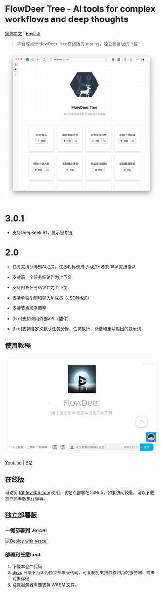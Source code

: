 # FlowDeer Tree - AI tools for complex workflows and deep thoughts

[简体中文](README.md) | [English](README_EN.md)

> 本仓库用于FlowDeer Tree在线版的hosting，独立部署版的下载


![](images/20250221163853.png)

# 3.0.1

- 支持DeepSeek R1，显示思考链


# 2.0

- 任务支持分拆到AI成员，任务名称使用 @成员::场景 可以直接指派
- 支持前一个任务结论作为上下文
- 支持相关任务结论作为上下文
- 支持单独复制和导入AI成员（JSON格式）
- 支持节点顺序调整

- \[Pro\]支持调用外部API（插件）
- \[Pro\]支持自定义默认任务分拆、任务执行、总结和重写输出的提示词



## 使用教程

![](images/20230828105059.png)

[Youtube](https://youtu.be/vz1xBKzLAVM)  | [B站](https://www.bilibili.com/video/BV1xP411Y7ak/)

## 在线版

可访问 [fdt.level06.com](https://fdt.level06.com) 使用，该站点部署在GitHub，如果访问较慢，可以下载独立部署版执行部署。

## 独立部署版

### 一键部署到 Vercel

[![Deploy with Vercel](https://vercel.com/button)](https://vercel.com/new/clone?repository-url=https%3A%2F%2Fgithub.com%2Feasychen%2Fflowdeer-dist.git&root-directory=docs)

### 部署到任意host

1. 下载本仓库代码
1. [docs](./docs/) 目录下为即为独立部署版代码，可复制到支持静态网页的服务器、或者对象存储
1. 注意服务器需要支持 WASM 文件。
